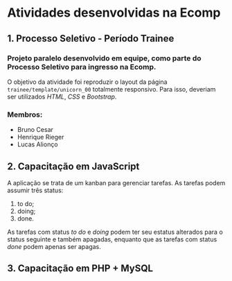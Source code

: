 # Atividades desenvolvidas na Ecomp

## 1. Processo Seletivo - Período Trainee
### Projeto paralelo desenvolvido em equipe, como parte do Processo Seletivo para ingresso na Ecomp.
O objetivo da atividade foi reproduzir o layout da página `trainee/template/unicorn_00` totalmente responsivo. Para isso, deveriam ser utilizados *HTML*, *CSS* e *Bootstrap*.
### Membros:
* Bruno Cesar
* Henrique Rieger
* Lucas Alionço

## 2. Capacitação em JavaScript
A aplicação se trata de um kanban para gerenciar tarefas.
As tarefas podem assumir três status:
1. to do;
2. doing;
3. done.

As tarefas com status _to do_ e _doing_ podem ter seu estatus alterados para o status seguinte e também apagadas, enquanto que as tarefas com status _done_ podem apenas ser apagas.

## 3. Capacitação em PHP + MySQL
